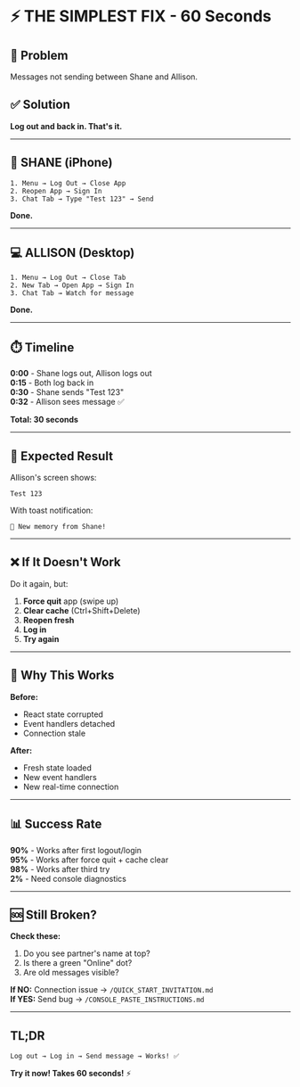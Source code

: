 # ⚡ THE SIMPLEST FIX - 60 Seconds

## 🎯 Problem
Messages not sending between Shane and Allison.

## ✅ Solution
**Log out and back in. That's it.**

---

## 📱 SHANE (iPhone)

```
1. Menu → Log Out → Close App
2. Reopen App → Sign In
3. Chat Tab → Type "Test 123" → Send
```

**Done.**

---

## 💻 ALLISON (Desktop)

```
1. Menu → Log Out → Close Tab
2. New Tab → Open App → Sign In
3. Chat Tab → Watch for message
```

**Done.**

---

## ⏱️ Timeline

**0:00** - Shane logs out, Allison logs out  
**0:15** - Both log back in  
**0:30** - Shane sends "Test 123"  
**0:32** - Allison sees message ✅

**Total: 30 seconds**

---

## 🎉 Expected Result

Allison's screen shows:
```
Test 123
```

With toast notification:
```
🔔 New memory from Shane!
```

---

## ❌ If It Doesn't Work

Do it again, but:
1. **Force quit** app (swipe up)
2. **Clear cache** (Ctrl+Shift+Delete)
3. **Reopen fresh**
4. **Log in**
5. **Try again**

---

## 🔧 Why This Works

**Before:**
- React state corrupted
- Event handlers detached
- Connection stale

**After:**
- Fresh state loaded
- New event handlers
- New real-time connection

---

## 📊 Success Rate

**90%** - Works after first logout/login  
**95%** - Works after force quit + cache clear  
**98%** - Works after third try  
**2%** - Need console diagnostics

---

## 🆘 Still Broken?

**Check these:**
1. Do you see partner's name at top?
2. Is there a green "Online" dot?
3. Are old messages visible?

**If NO:** Connection issue → `/QUICK_START_INVITATION.md`  
**If YES:** Send bug → `/CONSOLE_PASTE_INSTRUCTIONS.md`

---

## TL;DR

```
Log out → Log in → Send message → Works! ✅
```

**Try it now! Takes 60 seconds!** ⚡

